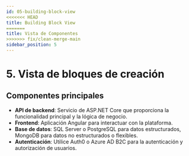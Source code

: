 ```yaml
---
id: 05-building-block-view
<<<<<<< HEAD
title: Building Block View
=======
title: Vista de Componentes
>>>>>>> fix/clean-merge-main
sidebar_position: 5
---
```


# 5. Vista de bloques de creación

## Componentes principales
- **API de backend**: Servicio de ASP.NET Core que proporciona la funcionalidad principal y la lógica de negocio.
- **Frontend**: Aplicación Angular para interactuar con la plataforma.
- **Base de datos**: SQL Server o PostgreSQL para datos estructurados, MongoDB para datos no estructurados o flexibles.
- **Autenticación**: Utilice Auth0 o Azure AD B2C para la autenticación y autorización de usuarios.